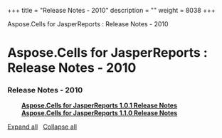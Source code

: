 +++
title = "Release Notes - 2010" 
description = "" 
weight = 8038 
+++

Aspose.Cells for JasperReports : Release Notes - 2010  

# Aspose.Cells for JasperReports : Release Notes - 2010


### Release Notes - 2010

&nbsp;&nbsp;&nbsp;&nbsp;&nbsp;&nbsp;&nbsp;&nbsp;[**Aspose.Cells for JasperReports 1.0.1 Release Notes**](https://docs2.aspose.com/cells/jasperreports/releasenotes/releasenotes-2010/aspose.cells+for+jasperreports+1.0.1+release+notes)    
&nbsp;&nbsp;&nbsp;&nbsp;&nbsp;&nbsp;&nbsp;&nbsp;[**Aspose.Cells for JasperReports 1.1.0 Release Notes**](https://docs2.aspose.com/cells/jasperreports/releasenotes/releasenotes-2010/aspose.cells+for+jasperreports+1.1.0+release+notes)    

[Expand all](#)   [Collapse all](#)

           

